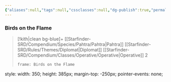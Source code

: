 ```yaml
---
{"aliases":null,"tags":null,"cssclasses":null,"dg-publish":true,"permalink":"/campaign/player-characters/birds-on-the-flame/birds-on-the-flame/","dgPassFrontmatter":true}
---
```


### Birds on the Flame
>[!kith|clean bg-blue]+ [[Starfinder-SRD/Compendium/Species/Pahtra/Pahtra\|Pahtra]] [[Starfinder-SRD/Rules/Themes/Diplomat\|Diplomat]] [[Starfinder-SRD/Compendium/Classes/Operative/Operative\|Operative]] 2
>
> ```custom-frames
> frame: Birds on the Flame
 style: width: 350; height: 385px; margin-top: -250px; pointer-events: none;
> ```
